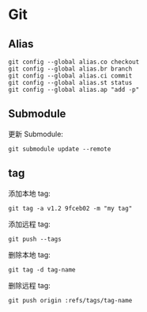 # Git

## Alias

```shell
git config --global alias.co checkout
git config --global alias.br branch
git config --global alias.ci commit
git config --global alias.st status
git config --global alias.ap "add -p"
```

## Submodule

更新 Submodule:

```shell
git submodule update --remote
```

## tag

添加本地 tag:

```shell
git tag -a v1.2 9fceb02 -m "my tag"
```

添加远程 tag:

```shell
git push --tags
```

删除本地 tag:

```shell
git tag -d tag-name
```

删除远程 tag:

```shell
git push origin :refs/tags/tag-name
```
